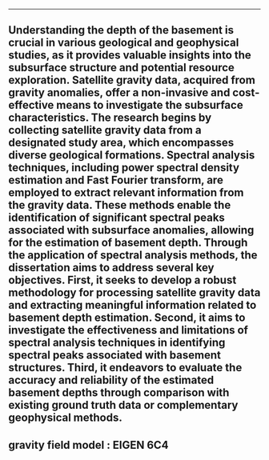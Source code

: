 ---------------------------------------------------------------------------------------------------------------------------
Understanding the depth of the basement is crucial in various geological and geophysical studies,
as it provides valuable insights into the subsurface structure and potential resource exploration.
Satellite gravity data, acquired from gravity anomalies, offer a non-invasive and cost-effective
means to investigate the subsurface characteristics.
The research begins by collecting satellite gravity data from a designated study area, which
encompasses diverse geological formations. Spectral analysis techniques, including power
spectral density estimation and Fast Fourier transform, are employed to extract relevant
information from the gravity data. These methods enable the identification of significant spectral
peaks associated with subsurface anomalies, allowing for the estimation of basement depth.
Through the application of spectral analysis methods, the dissertation aims to address several key
objectives. First, it seeks to develop a robust methodology for processing satellite gravity data
and extracting meaningful information related to basement depth estimation. Second, it aims to
investigate the effectiveness and limitations of spectral analysis techniques in identifying spectral
peaks associated with basement structures. Third, it endeavors to evaluate the accuracy and
reliability of the estimated basement depths through comparison with existing ground truth data
or complementary geophysical methods.
---------------------------------------------------------------------------------------------------------------------------

gravity field model : EIGEN 6C4
----------------------------------------------------------------------------------------------------------------------------
